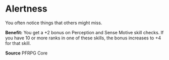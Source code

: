 ﻿---
cssclass: [feats]

---
# Alertness

You often notice things that others might miss.

**Benefit:** You get a +2 bonus on Perception and Sense Motive skill checks. If you have 10 or more ranks in one of these skills, the bonus increases to +4 for that skill.

**Source** PFRPG Core